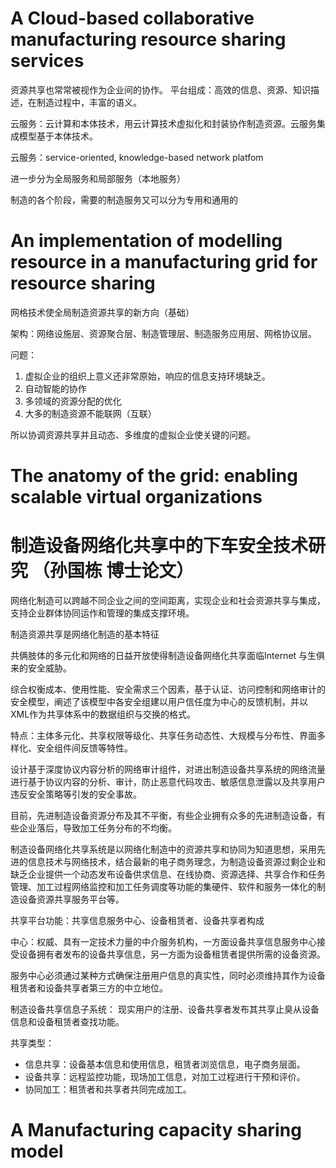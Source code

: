 # A Cloud-based collaborative manufacturing resource sharing services

资源共享也常常被视作为企业间的协作。
平台组成：高效的信息、资源、知识描述，在制造过程中，丰富的语义。

云服务：云计算和本体技术，用云计算技术虚拟化和封装协作制造资源。云服务集成模型基于本体技术。

云服务：service-oriented, knowledge-based network platfom

进一步分为全局服务和局部服务（本地服务）

制造的各个阶段，需要的制造服务又可以分为专用和通用的

# An implementation of modelling resource in a manufacturing grid for resource sharing

网格技术使全局制造资源共享的新方向（基础）

架构：网络设施层、资源聚合层、制造管理层、制造服务应用层、网格协议层。

问题：

1. 虚拟企业的组织上意义还非常原始，响应的信息支持环境缺乏。
2. 自动智能的协作
3. 多领域的资源分配的优化
4. 大多的制造资源不能联网（互联）

所以协调资源共享并且动态、多维度的虚拟企业使关键的问题。

# The anatomy of the grid: enabling scalable virtual organizations

# 制造设备网络化共享中的下车安全技术研究 （孙国栋 博士论文）

网络化制造可以跨越不同企业之间的空间距离，实现企业和社会资源共享与集成，支持企业群体协同运作和管理的集成支撑环境。

制造资源共享是网络化制造的基本特征

共俩肢体的多元化和网络的日益开放使得制造设备网络化共享面临Internet 与生俱来的安全威胁。

综合权衡成本、使用性能、安全需求三个因素，基于认证、访问控制和网络审计的安全模型，阐述了该模型中各安全组建以用户信任度为中心的反馈机制，并以XML作为共享体系中的数据组织与交换的格式。

特点：主体多元化、共享权限等级化、共享任务动态性、大规模与分布性、界面多样化、安全组件间反馈等特性。

设计基于深度协议内容分析的网络审计组件，对进出制造设备共享系统的网络流量进行基于协议内容的分析、审计，防止恶意代码攻击、敏感信息泄露以及共享用户违反安全策略等引发的安全事故。

目前，先进制造设备资源分布及其不平衡，有些企业拥有众多的先进制造设备，有些企业落后，导致加工任务分布的不均衡。

制造设备网络化共享系统是以网络化制造中的资源共享和协同为知道思想，采用先进的信息技术与网络技术，结合最新的电子商务理念，为制造设备资源过剩企业和缺乏企业提供一个动态发布设备供求信息、在线协商、资源选择、共享合作和任务管理、加工过程网络监控和加工任务调度等功能的集硬件、软件和服务一体化的制造设备资源共享服务平台等。

共享平台功能：共享信息服务中心、设备租赁者、设备共享者构成

中心：权威、具有一定技术力量的中介服务机构，一方面设备共享信息服务中心接受设备拥有者发布的设备共享信息，另一方面为设备租赁者提供所需的设备资源。

服务中心必须通过某种方式确保注册用户信息的真实性，同时必须维持其作为设备租赁者和设备共享者第三方的中立地位。

制造设备共享信息子系统：
现实用户的注册、设备共享者发布其共享止臭从设备信息和设备租赁者查找功能。

共享类型：
- 信息共享：设备基本信息和使用信息，租赁者浏览信息，电子商务层面。
- 设备共享：远程监控功能，现场加工信息，对加工过程进行干预和评价。
- 协同加工：租赁者和共享者共同完成加工。

# A Manufacturing capacity sharing model